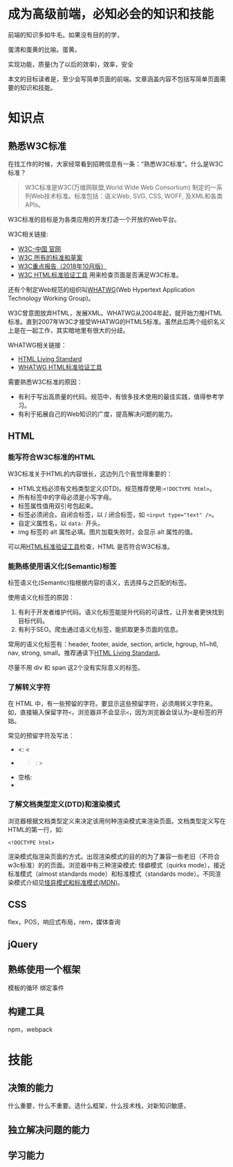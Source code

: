 # 成为高级前端，必知必会的知识和技能
前端的知识多如牛毛。如果没有目的的学，

蛋清和蛋黄的比喻。蛋黄。

实现功能，质量(为了以后的效率)，效率，安全

本文的目标读者是，至少会写简单页面的前端。文章涵盖内容不包括写简单页面需要的知识和技能。

# 知识点
## 熟悉W3C标准
在找工作的时候，大家经常看到招聘信息有一条：“熟悉W3C标准”。什么是W3C标准？
> W3C标准是W3C(万维网联盟,World Wide Web Consortium) 制定的一系列Web技术标准。标准包括：语义Web, SVG, CSS, WOFF, 及XML和各类APIs。

W3C标准的目标是为各类应用的开发打造一个开放的Web平台。

W3C相关链接:
* [W3C-中国 官网](http://www.chinaw3c.org/standards.html)
* [W3C 所有的标准和草案](https://www.w3.org/TR/?status=rec)
* [W3C重点报告（2018年10月版）](https://www.w3.org/2018/10/w3c-highlights/cn.Overview.html)
* [W3C HTML标准验证工具](https://validator.w3.org/unicorn/) 用来检查页面是否满足W3C标准。

还有个制定Web规范的组织叫[WHATWG](https://whatwg.org/)(Web Hypertext Application Technology Working Group)。

W3C曾意图放弃HTML，发展XML。WHATWG从2004年起，就开始力推HTML标准。直到2007年W3C才接受WHATWG的HTML5标准。虽然此后两个组织名义上是在一起工作，其实暗地里有很大的分歧。

WHATWG相关链接：
* [HTML Living Standard](https://html.spec.whatwg.org/multipage/)
* [WHATWG HTML标准验证工具](https://whatwg.org/validator/)

需要熟悉W3C标准的原因：
* 有利于写出高质量的代码。规范中，有很多技术使用的最佳实践，值得参考学习。
* 有利于拓展自己的Web知识的广度，提高解决问题的能力。

## HTML
### 能写符合W3C标准的HTML
W3C标准关于HTML的内容很长，这边列几个我觉得重要的：
* HTML文档必须有文档类型定义(DTD)。规范推荐使用:`<!DOCTYPE html>`。
* 所有标签中的字母必须是小写字母。
* 标签属性值用双引号包起来。
* 标签必须闭合。自闭合标签，以 / 闭合标签，如 `<input type="text" />`。
* 自定义属性名，以 `data-` 开头。
* img 标签的 alt 属性必填。图片加载失败时，会显示 alt 属性的值。

可以用[HTML标准验证工具](https://validator.w3.org/unicorn/)检查，HTML 是否符合W3C标准。

### 能熟练使用语义化(Semantic)标签
标签语义化(Semantic)指根据内容的语义，去选择与之匹配的标签。

使用语义化标签的原因：
1. 有利于开发者维护代码。语义化标签能提升代码的可读性，让开发者更快找到目标代码。
2. 有利于SEO。爬虫通过语义化标签，能抓取更多页面的信息。

常用的语义化标签有：header, footer, aside, section, article, hgroup, h1\~h6, nav, strong, small。推荐通读下[HTML Living Standard](https://html.spec.whatwg.org/multipage/)。

尽量不用 div 和 span 这2个没有实际意义的标签。

### 了解转义字符
在 HTML 中，有一些预留的字符。要显示这些预留字符，必须用转义字符来。如，直接输入保留字符`<`，浏览器并不会显示`<`，因为浏览器会误认为`<`是标签的开始。

常见的预留字符及写法：
* <: &lt;
* >: &gt;
* 空格: &nbsp;
* 

### 了解文档类型定义(DTD)和渲染模式
浏览器根据文档类型定义来决定该用何种渲染模式来渲染页面。文档类型定义写在HTML的第一行，如:
```
<!DOCTYPE html>
```

渲染模式指渲染页面的方式。出现渲染模式的目的的为了兼容一些老旧（不符合w3c标准）的的页面。浏览器中有三种渲染模式: 怪癖模式（quirks mode），接近标准模式（almost standards mode）和标准模式（standards mode）。不同渲染模式介绍见[怪异模式和标准模式(MDN)](https://developer.mozilla.org/zh-CN/docs/Web/HTML/Quirks_Mode_and_Standards_Mode)。

## CSS
flex，POS，响应式布局，rem，媒体查询

## jQuery

## 熟练使用一个框架
模板的循环
绑定事件

## 构建工具
npm，webpack

# 技能
## 决策的能力
什么重要，什么不重要。选什么框架，什么技术栈，对新知识敏感，

## 独立解决问题的能力


## 学习能力